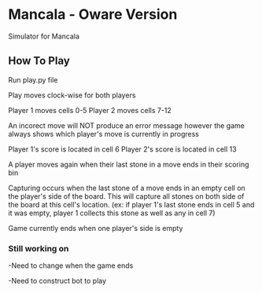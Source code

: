 # Mancala - Oware Version
Simulator for Mancala

## How To Play
Run play.py file

Play moves clock-wise for both players

Player 1 moves cells 0-5
Player 2 moves cells 7-12

An incorect move will NOT produce an error message however the game always shows which player's move is currently in progress

Player 1's score is located in cell 6
Player 2's score is located in cell 13

A player moves again when their last stone in a move ends in their scoring bin

Capturing occurs when the last stone of a move ends in an empty cell on the player's side of the board. This will capture all stones on both side of the board at this cell's location.
(ex: if player 1's last stone ends in cell 5 and it was empty, player 1 collects this stone as well as any in cell 7)

Game currently ends when one player's side is empty

### Still working on
-Need to change when the game ends

-Need to construct bot to play
